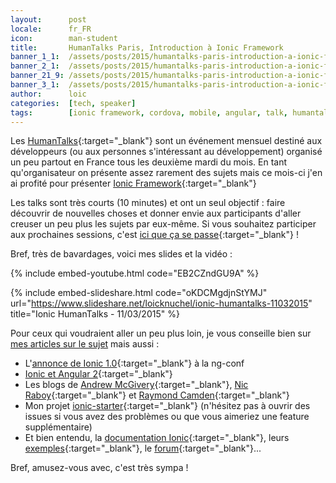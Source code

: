 ```yaml
---
layout:      post
locale:      fr_FR
icon:        man-student
title:       HumanTalks Paris, Introduction à Ionic Framework
banner_1_1:  /assets/posts/2015/humantalks-paris-introduction-a-ionic-framework/banner_1_1.jpg
banner_2_1:  /assets/posts/2015/humantalks-paris-introduction-a-ionic-framework/banner_2_1.jpg
banner_21_9: /assets/posts/2015/humantalks-paris-introduction-a-ionic-framework/banner_21_9.jpg
banner_3_1:  /assets/posts/2015/humantalks-paris-introduction-a-ionic-framework/banner_3_1.jpg
author:      loic
categories:  [tech, speaker]
tags:        [ionic framework, cordova, mobile, angular, talk, humantalks]
---
```


Les [HumanTalks](https://humantalks.com){:target="_blank"} sont un événement mensuel destiné aux développeurs 
(ou aux personnes s'intéressant au développement) organisé un peu partout en France
tous les deuxième mardi du mois. En tant qu'organisateur on présente assez rarement des sujets
mais ce mois-ci j'en ai profité pour présenter [Ionic Framework](https://ionicframework.com/){:target="_blank"} <i class="emoji smile"></i>

Les talks sont très courts (10 minutes) et ont un seul objectif :
faire découvrir de nouvelles choses et donner envie aux participants d'aller creuser un peu plus les sujets par eux-même.
Si vous souhaitez participer aux prochaines sessions, c'est [ici que ça se passe](https://www.meetup.com/HumanTalks-Paris){:target="_blank"} !

Bref, très de bavardages, voici mes slides et la vidéo :

{% include embed-youtube.html code="EB2CZndGU9A" %}

{% include embed-slideshare.html code="oKDCMgdjnStYMJ" url="https://www.slideshare.net/loicknuchel/ionic-humantalks-11032015" title="Ionic HumanTalks - 11/03/2015" %}

Pour ceux qui voudraient aller un peu plus loin, je vous conseille bien sur [mes articles sur le sujet](/blog/tags#ionic-framework) mais aussi :

- L'[annonce de Ionic 1.0](https://www.youtube.com/watch?v=wvr11fvCeu4){:target="_blank"} à la ng-conf
- [Ionic et Angular 2](https://blog.ionicframework.com/angular-2-ionic/){:target="_blank"}
- Les blogs de [Andrew McGivery](http://mcgivery.com/){:target="_blank"}, [Nic Raboy](https://www.thepolyglotdeveloper.com/tags/apache-cordova/){:target="_blank"} et 
[Raymond Camden](https://www.raymondcamden.com/){:target="_blank"}
- Mon projet [ionic-starter](https://github.com/loicknuchel/ionic-starter){:target="_blank"} (n'hésitez pas à ouvrir des issues si vous avez des problèmes ou que vous aimeriez une feature supplémentaire)
- Et bien entendu, la [documentation Ionic](https://ionicframework.com/){:target="_blank"}, leurs [exemples](https://codepen.io/ionic/pens/public/?grid_type=list){:target="_blank"},
le [forum](https://forum.ionicframework.com/){:target="_blank"}... <i class="emoji smile"></i>

Bref, amusez-vous avec, c'est très sympa !
